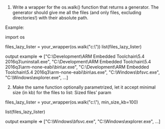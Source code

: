 1) Write a wrapper for the os.walk() function that returns a generator.
The generator should give me all the files (and only files, excluding directories!) with their absolute path.

Example:


import os

files_lazy_lister = your_wrapper(os.walk("c:\\"))
list(files_lazy_lister)


output example =>
["C:\\Development\\ARM Embedded Toolchain\\5.4 2016q3\\uninstall.exe",
"C:\\Development\\ARM Embedded Toolchain\\5.4 2016q3\\arm-none-eabi\\bin\\ar.exe",
"C:\\Development\\ARM Embedded Toolchain\\5.4 2016q3\\arm-none-eabi\\bin\\as.exe",
"C:\\Windows\\bfsvc.exe",
"C:\\Windows\\explorer.exe", ...]

 

2) Make the same function optionally parametrized, let it accept minimal size (in kb) for the files to list:
Sized files’ param

files_lazy_lister = your_wrapper(os.walk("c:\\"), min_size_kb=100)

list(files_lazy_lister)

output example =>
["C:\\Windows\\bfsvc.exe",
"C:\\Windows\\explorer.exe", ...]
